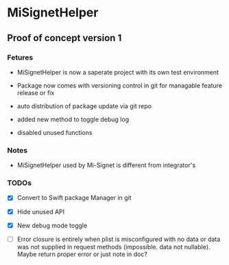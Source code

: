 
# MiSignetHelper

## Proof of concept version 1

### Fetures

- MiSignetHelper is now a saperate project with its own test environment

- Package now comes with versioning control in git for managable feature release or fix

- auto distribution of package update via git repo

- added new method to toggle debug log

- disabled unused functions

  

### Notes

- MiSignetHelper used by Mi-Signet is different from integrator's

  

### TODOs
- [x] Convert to Swift package Manager in git

- [x] Hide unused API

- [x] New debug mode toggle

- [ ] Error closure is entirely when plist is misconfigured with no data or data was not supplied in request methods (impossible. data not nullable). Maybe return proper error or just note in doc?

